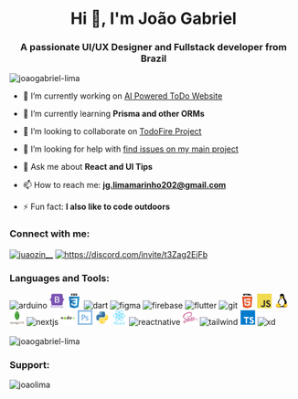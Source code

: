 <h1 align="center">Hi 👋, I'm João Gabriel</h1>
<h3 align="center">A passionate UI/UX Designer and Fullstack developer from Brazil</h3>

<p align="left"> <img src="https://komarev.com/ghpvc/?username=joaogabriel-lima&label=Profile%20views&color=0e75b6&style=flat" alt="joaogabriel-lima" /> </p>

- 🔭 I’m currently working on [AI Powered ToDo Website](https://github.com/JoaoGabriel-Lima/notemock_website)

- 🌱 I’m currently learning **Prisma and other ORMs**

- 👯 I’m looking to collaborate on [TodoFire Project](https://github.com/TodoFire-OSS/todofire)

- 🤝 I’m looking for help with [find issues on my main project](https://github.com/JoaoGabriel-Lima/notemock_website)

- 💬 Ask me about **React and UI Tips**

- 📫 How to reach me: **jg.limamarinho202@gmail.com**

- ⚡ Fun fact: **I also like to code outdoors**

<h3 align="left">Connect with me:</h3>
<p align="left">
<a href="https://twitter.com/juaozin__" target="blank"><img align="center" src="https://raw.githubusercontent.com/rahuldkjain/github-profile-readme-generator/master/src/images/icons/Social/twitter.svg" alt="juaozin__" height="30" width="40" /></a>
<a href="https://discord.gg/https://discord.com/invite/t3Zag2EjFb" target="blank"><img align="center" src="https://raw.githubusercontent.com/rahuldkjain/github-profile-readme-generator/master/src/images/icons/Social/discord.svg" alt="https://discord.com/invite/t3Zag2EjFb" height="30" width="40" /></a>
</p>

<h3 align="left">Languages and Tools:</h3>
<div align="left">
  <img src="https://cdn.worldvectorlogo.com/logos/arduino-1.svg" alt="arduino" width="26" height="26"/>
  <img src="https://raw.githubusercontent.com/devicons/devicon/master/icons/bootstrap/bootstrap-plain-wordmark.svg" alt="bootstrap" width="26" height="26"/>
  <img src="https://raw.githubusercontent.com/devicons/devicon/master/icons/css3/css3-original-wordmark.svg" alt="css3" width="26" height="26"/>
  <img src="https://www.vectorlogo.zone/logos/dartlang/dartlang-icon.svg" alt="dart" width="26" height="26"/>
  <img src="https://www.vectorlogo.zone/logos/figma/figma-icon.svg" alt="figma" width="26" height="26"/>
  <img src="https://www.vectorlogo.zone/logos/firebase/firebase-icon.svg" alt="firebase" width="26" height="26"/>
  <img src="https://www.vectorlogo.zone/logos/flutterio/flutterio-icon.svg" alt="flutter" width="26" height="26"/>
  <img src="https://www.vectorlogo.zone/logos/git-scm/git-scm-icon.svg" alt="git" width="26" height="26"/>
  <img src="https://raw.githubusercontent.com/devicons/devicon/master/icons/html5/html5-original-wordmark.svg" alt="html5" width="26" height="26"/>
  <img src="https://raw.githubusercontent.com/devicons/devicon/master/icons/javascript/javascript-original.svg" alt="javascript" width="26" height="26"/>
  <img src="https://raw.githubusercontent.com/devicons/devicon/master/icons/linux/linux-original.svg" alt="linux" width="26" height="26"/>
  <img src="https://raw.githubusercontent.com/devicons/devicon/master/icons/mongodb/mongodb-original-wordmark.svg" alt="mongodb" width="26" height="26"/>
  <img src="https://cdn.worldvectorlogo.com/logos/nextjs-2.svg" alt="nextjs" width="26" height="26"/>
  <img src="https://raw.githubusercontent.com/devicons/devicon/master/icons/nodejs/nodejs-original-wordmark.svg" alt="nodejs" width="26" height="26"/>
  <img src="https://raw.githubusercontent.com/devicons/devicon/master/icons/photoshop/photoshop-line.svg" alt="photoshop" width="26" height="26"/>
  <img src="https://raw.githubusercontent.com/devicons/devicon/master/icons/python/python-original.svg" alt="python" width="26" height="26"/>
  <img src="https://raw.githubusercontent.com/devicons/devicon/master/icons/react/react-original-wordmark.svg" alt="react" width="26" height="26"/>
  <img src="https://reactnative.dev/img/header_logo.svg" alt="reactnative" width="26" height="26"/>
  <img src="https://raw.githubusercontent.com/devicons/devicon/master/icons/sass/sass-original.svg" alt="sass" width="26" height="26"/>
  <img src="https://www.vectorlogo.zone/logos/tailwindcss/tailwindcss-icon.svg" alt="tailwind" width="26" height="26"/>
  <img src="https://raw.githubusercontent.com/devicons/devicon/master/icons/typescript/typescript-original.svg" alt="typescript" width="26" height="26"/>
  <img src="https://cdn.worldvectorlogo.com/logos/adobe-xd.svg" alt="xd" width="26" height="26"/>
</div>
<br/>
<img src="https://github-readme-stats.vercel.app/api?username=joaogabriel-lima&show_icons=true&locale=en&theme=github_dark" alt="joaogabriel-lima" />
<br/>
<h3 align="left">Support:</h3>
<p><a href="https://ko-fi.com/joaolima"> <img align="left" src="https://cdn.ko-fi.com/cdn/kofi3.png?v=3" height="50" width="210" alt="joaolima" /></a></p><br><br>





